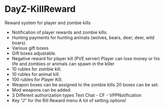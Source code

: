 # DayZ-KillReward

Reward system for player and zombie kills

- Notification of player rewards and zombie kills.
- Hunting payments for hunting animals (wolves, bears, deer, deer, wild boars).
- Various gift boxes
- Gift boxes adjustable.
- Negative reward for player kill (PVE server) Player can lose money or his life and zombies or animals can spawn in the killer
- 10 rubles for zombie kill.
- 10 rubles for animal kill.
- 100 rubles for Player Kill.
- Weapon boxes can be assigned to the zombie kills 20 boxes can be set.
- Mod weapons can be added.
- 3 Different authorization types Text Chat - CF - VPPNotification
- Key "J" for the Rill Reward menu
A lot of setting options!
